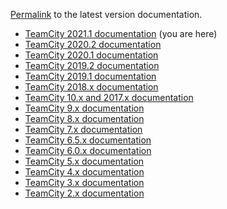 [//]: # (title: Documentation for Previous Versions)
[//]: # (auxiliary-id: Documentation for Previous Versions)

[Permalink](https://www.jetbrains.com/help/teamcity/teamcity-documentation.html) to the latest version documentation.

* [TeamCity 2021.1 documentation](https://www.jetbrains.com/help/teamcity/2021.1/teamcity-documentation.html) (you are here)
* [TeamCity 2020.2 documentation](https://www.jetbrains.com/help/teamcity/2020.2/teamcity-documentation.html)
* [TeamCity 2020.1 documentation](https://www.jetbrains.com/help/teamcity/2020.1/teamcity-documentation.html)
* [TeamCity 2019.2 documentation](https://www.jetbrains.com/help/teamcity/2019.2/teamcity-documentation.html)
* [TeamCity 2019.1 documentation](https://www.jetbrains.com/help/teamcity/2019.1/teamcity-documentation.html)
* [TeamCity 2018.x documentation](https://confluence.jetbrains.com/display/TCD18/TeamCity+Documentation)
* [TeamCity 10.x and 2017.x documentation](https://confluence.jetbrains.com/display/TCD10/TeamCity+Documentation)
* [TeamCity 9.x documentation](https://confluence.jetbrains.com/display/TCD9/TeamCity+Documentation)
* [TeamCity 8.x documentation](https://confluence.jetbrains.com/display/TCD8)
* [TeamCity 7.x documentation](https://confluence.jetbrains.com/display/TCD7)
* [TeamCity 6.5.x documentation](https://confluence.jetbrains.com/display/TCD65)
* [TeamCity 6.0.x documentation](https://confluence.jetbrains.com/display/TCD6)
* [TeamCity 5.x documentation](https://confluence.jetbrains.com/display/TCD5)
* [TeamCity 4.x documentation](https://confluence.jetbrains.com/display/TCD4)
* [TeamCity 3.x documentation](https://confluence.jetbrains.com/display/TCD3)
* [TeamCity 2.x documentation](https://confluence.jetbrains.com/display/TCD)